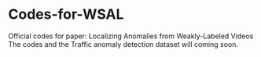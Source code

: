 # Codes-for-WSAL
Official codes for paper: Localizing Anomalies from Weakly-Labeled Videos
The codes and the Traffic anomaly detection dataset will coming soon.
